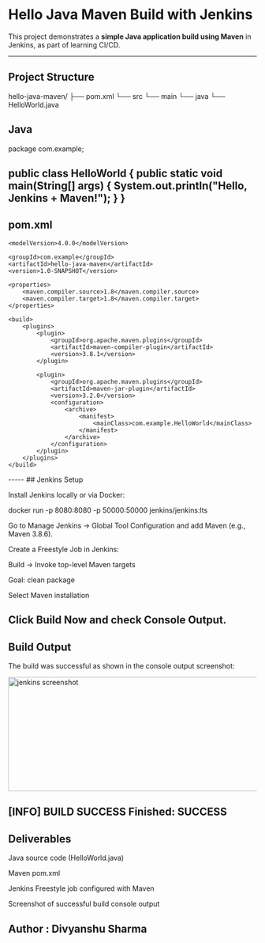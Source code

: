 # Hello Java Maven Build with Jenkins

This project demonstrates a **simple Java application build using Maven** in Jenkins, as part of learning CI/CD.

---

## **Project Structure**

hello-java-maven/
├── pom.xml
└── src
└── main
└── java
└── HelloWorld.java

## Java
package com.example;

public class HelloWorld {
    public static void main(String[] args) {
        System.out.println("Hello, Jenkins + Maven!");
    }
}
------
## pom.xml
<project xmlns="http://maven.apache.org/POM/4.0.0"
         xmlns:xsi="http://www.w3.org/2001/XMLSchema-instance"
         xsi:schemaLocation="http://maven.apache.org/POM/4.0.0
                             http://maven.apache.org/xsd/maven-4.0.0.xsd">

    <modelVersion>4.0.0</modelVersion>

    <groupId>com.example</groupId>
    <artifactId>hello-java-maven</artifactId>
    <version>1.0-SNAPSHOT</version>

    <properties>
        <maven.compiler.source>1.8</maven.compiler.source>
        <maven.compiler.target>1.8</maven.compiler.target>
    </properties>

    <build>
        <plugins>
            <plugin>
                <groupId>org.apache.maven.plugins</groupId>
                <artifactId>maven-compiler-plugin</artifactId>
                <version>3.8.1</version>
            </plugin>

            <plugin>
                <groupId>org.apache.maven.plugins</groupId>
                <artifactId>maven-jar-plugin</artifactId>
                <version>3.2.0</version>
                <configuration>
                    <archive>
                        <manifest>
                            <mainClass>com.example.HelloWorld</mainClass>
                        </manifest>
                    </archive>
                </configuration>
            </plugin>
        </plugins>
    </build>

</project>
-----
## Jenkins Setup

Install Jenkins locally or via Docker:

docker run -p 8080:8080 -p 50000:50000 jenkins/jenkins:lts


Go to Manage Jenkins → Global Tool Configuration and add Maven (e.g., Maven 3.8.6).

Create a Freestyle Job in Jenkins:

Build → Invoke top-level Maven targets

Goal: clean package

Select Maven installation

Click Build Now and check Console Output.
----
## Build Output

The build was successful as shown in the console output screenshot:

<img width="1327" height="231" alt="jenkins screenshot" src="https://github.com/user-attachments/assets/00dcd326-99a0-400c-9842-c26b554f7d2f" />

[INFO] BUILD SUCCESS
Finished: SUCCESS
----
## Deliverables

Java source code (HelloWorld.java)

Maven pom.xml

Jenkins Freestyle job configured with Maven

Screenshot of successful build console output

Author : Divyanshu Sharma
----



